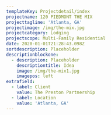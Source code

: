 ```yaml
---
templateKey: Projectdetail/index
projectname: 120 PIEDMONT THE MIX
projecttagline: 'Atlanta, GA'
projectimage: /img/the-mix.jpg
projectcategory: Lodging
projectscope: Multi-Family Residential
date: 2020-01-01T21:28:43.098Z
sortdescription: Placeholder
descriptionblockone:
  - description: Placeholder
    descriptiontitle: Idea
    image: /img/the-mix1.jpg
    imagepos: left
extrafield:
  - label: Client
    value: The Preston Partnership
  - label: Location
    value: 'Atlanta, GA'
---
```


